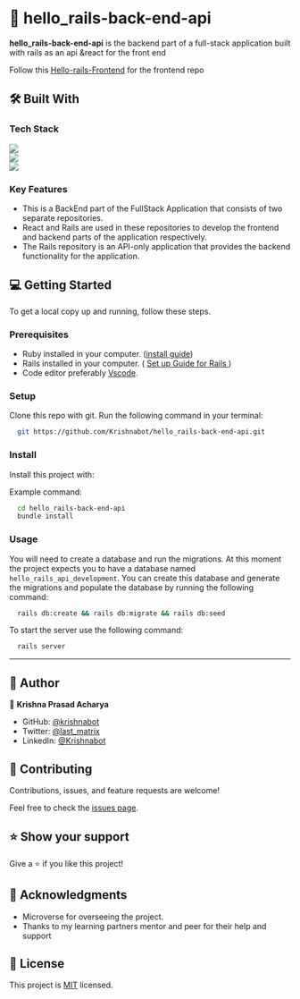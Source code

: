 
# 📖 hello_rails-back-end-api

**hello_rails-back-end-api** is the backend part of a full-stack application built with rails as an api &react for the front end

Follow this [Hello-rails-Frontend](https://github.com/Krishnabot/Hello-rails-Frontend) for the frontend repo

## 🛠 Built With 

### Tech Stack

![](https://img.shields.io/badge/Ruby-CC342D?style=for-the-badge&logo=ruby&logoColor=white) 
<br/>
![](https://img.shields.io/badge/Ruby_on_Rails-CC0000?style=for-the-badge&logo=ruby-on-rails&logoColor=white)
<br/>
![](https://img.shields.io/badge/PostgreSQL-316192?style=for-the-badge&logo=postgresql&logoColor=white)

### Key Features

- This is a BackEnd part of the  FullStack Application that consists of two separate repositories.
- React and Rails are used in these repositories to develop the frontend and backend parts of the application respectively.
- The Rails repository is an API-only application that provides the backend functionality for the application.


## 💻 Getting Started 

To get a local copy up and running, follow these steps.

### Prerequisites

- Ruby installed in your computer. ([install guide](https://www.ruby-lang.org/en/downloads/))
- Rails installed in your computer. ( [Set up Guide for Rails ](https://guides.rubyonrails.org/v5.1/getting_started.html))
- Code editor preferably [Vscode](https://code.visualstudio.com/).

### Setup

Clone this repo with git. Run the following command in your terminal:

```sh
  git https://github.com/Krishnabot/hello_rails-back-end-api.git
```

### Install

Install this project with:

Example command:

```sh
  cd hello_rails-back-end-api
  bundle install
```

### Usage

You will need to create a database and run the migrations.
At this moment the project expects you to have a database
named `hello_rails_api_development`. You can create this database
and generate the migrations and populate the database  by running the following command:

```sh
  rails db:create && rails db:migrate && rails db:seed
```

To start the server use the following command:

```sh
  rails server
```

<hr>

## 👥 Author

👤 **Krishna Prasad Acharya**

- GitHub: [@krishnabot](https://github.com/Krishnabot)
- Twitter: [@last_matrix](https://twitter.com/last_matrix)
- LinkedIn: [@Krishnabot](https://www.linkedin.com/in/krishnabot/)



## 🤝 Contributing

Contributions, issues, and feature requests are welcome!

Feel free to check the [issues page](https://github.com/Krishnabot/hello_rails-back-end-api/issues).


## ⭐️ Show your support

Give a ⭐️ if you like this project!


## 🙏 Acknowledgments <a name="acknowledgements"></a>

- Microverse for overseeing the project.
- Thanks to my learning partners mentor and peer  for their help and support


## 📝 License <a name="license"></a>

This project is [MIT](./LICENSE) licensed.

